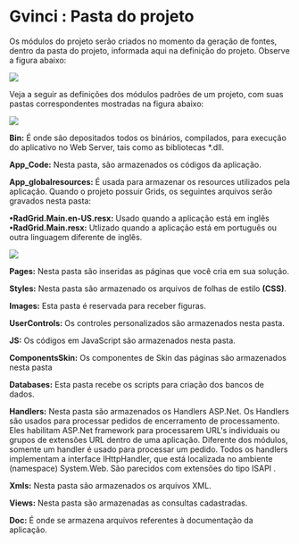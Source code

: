# Gvinci : Pasta do projeto

Os módulos do projeto serão criados no momento da geração de fontes, dentro da pasta do projeto, informada aqui na definição do projeto. Observe a figura abaixo:

![](http://www.gvinci.com.br/manual/prjpropgv5.zoom80.png)

Veja a seguir as definições dos módulos padrões de um projeto, com suas pastas correspondentes mostradas na figura abaixo:

![](http://www.gvinci.com.br/manual/pastasprjgv5.zoom80.png)

**Bin:** É onde são depositados todos os binários, compilados, para execução do aplicativo no Web Server, tais como as bibliotecas \*.dll.

**App\_Code:** Nesta pasta, são armazenados os códigos da aplicação.

**App\_globalresources:** É usada para armazenar os resources utilizados pela aplicação. Quando o projeto possuir Grids, os seguintes arquivos serão gravados nesta pasta:

  
**•RadGrid.Main.en-US.resx:** Usado quando a aplicação está em inglês  
**•RadGrid.Main.resx:** Utlizado quando a aplicação está em português ou outra linguagem diferente de inglês.

![](http://www.gvinci.com.br/manual/appresourcesgv5.zoom80.png)

**Pages:** Nesta pasta são inseridas as páginas que você cria em sua solução.

**Styles:** Nesta pasta são armazenado os arquivos de folhas de estilo **\(CSS\)**.

**Images:** Esta pasta é reservada para receber figuras.

**UserControls:** Os controles personalizados são armazenados nesta pasta.

**JS:** Os códigos em JavaScript são armazenados nesta pasta.

**ComponentsSkin:** Os componentes de Skin das páginas são armazenados nesta pasta

**Databases:** Esta pasta recebe os scripts para criação dos bancos de dados.

**Handlers:** Nesta pasta são armazenados os Handlers ASP.Net. Os Handlers são usados para processar pedidos de encerramento de processamento. Eles habilitam ASP.Net framework para processarem URL's individuais ou grupos de extensões URL dentro de uma aplicação. Diferente dos módulos, somente um handler é usado para processar um pedido. Todos os handlers implementam a interface IHttpHandler, que está localizada no ambiente \(namespace\) System.Web. São parecidos com extensões do tipo ISAPI .

**Xmls:** Nesta pasta são armazenados os arquivos XML.

**Views:** Nesta pasta são armazenadas as consultas cadastradas.

**Doc:** É onde se armazena arquivos referentes à documentação da aplicação.

